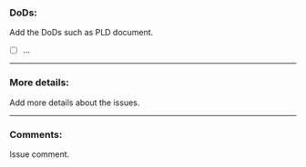 ### DoDs:

Add the DoDs such as PLD document.

- [ ] ...

---

### More details:

Add more details about the issues.

---

### Comments:

Issue comment.
